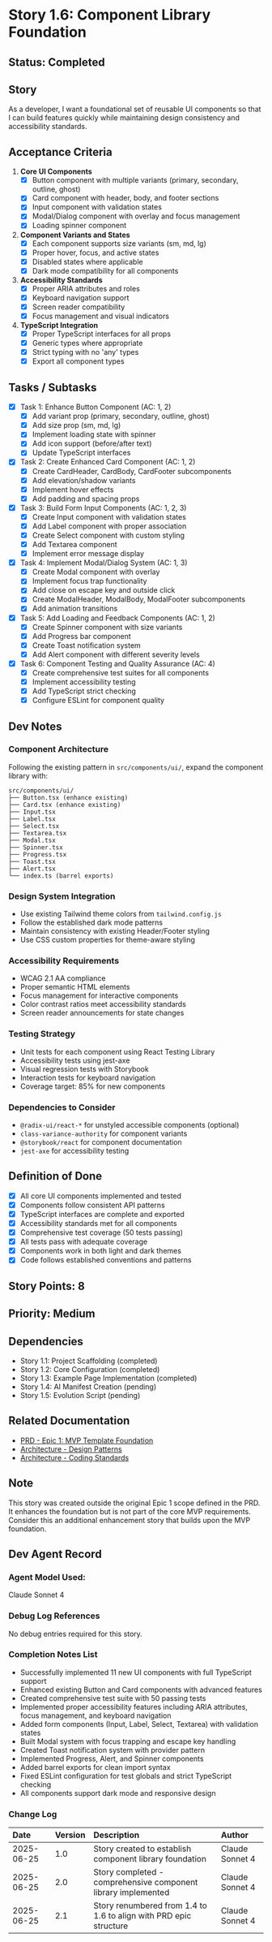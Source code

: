 # Story 1.6: Component Library Foundation

## Status: Completed

## Story

As a developer, I want a foundational set of reusable UI components so that I can build features quickly while maintaining design consistency and accessibility standards.

## Acceptance Criteria

1. **Core UI Components**
   - [x] Button component with multiple variants (primary, secondary, outline, ghost)
   - [x] Card component with header, body, and footer sections
   - [x] Input component with validation states
   - [x] Modal/Dialog component with overlay and focus management
   - [x] Loading spinner component

2. **Component Variants and States**
   - [x] Each component supports size variants (sm, md, lg)
   - [x] Proper hover, focus, and active states
   - [x] Disabled states where applicable
   - [x] Dark mode compatibility for all components

3. **Accessibility Standards**
   - [x] Proper ARIA attributes and roles
   - [x] Keyboard navigation support
   - [x] Screen reader compatibility
   - [x] Focus management and visual indicators

4. **TypeScript Integration**
   - [x] Proper TypeScript interfaces for all props
   - [x] Generic types where appropriate
   - [x] Strict typing with no 'any' types
   - [x] Export all component types

## Tasks / Subtasks

- [x] Task 1: Enhance Button Component (AC: 1, 2)
  - [x] Add variant prop (primary, secondary, outline, ghost)
  - [x] Add size prop (sm, md, lg)
  - [x] Implement loading state with spinner
  - [x] Add icon support (before/after text)
  - [x] Update TypeScript interfaces

- [x] Task 2: Create Enhanced Card Component (AC: 1, 2)
  - [x] Create CardHeader, CardBody, CardFooter subcomponents
  - [x] Add elevation/shadow variants
  - [x] Implement hover effects
  - [x] Add padding and spacing props

- [x] Task 3: Build Form Input Components (AC: 1, 2, 3)
  - [x] Create Input component with validation states
  - [x] Add Label component with proper association
  - [x] Create Select component with custom styling
  - [x] Add Textarea component
  - [x] Implement error message display

- [x] Task 4: Implement Modal/Dialog System (AC: 1, 3)
  - [x] Create Modal component with overlay
  - [x] Implement focus trap functionality
  - [x] Add close on escape key and outside click
  - [x] Create ModalHeader, ModalBody, ModalFooter subcomponents
  - [x] Add animation transitions

- [x] Task 5: Add Loading and Feedback Components (AC: 1, 2)
  - [x] Create Spinner component with size variants
  - [x] Add Progress bar component
  - [x] Create Toast notification system
  - [x] Add Alert component with different severity levels

- [x] Task 6: Component Testing and Quality Assurance (AC: 4)
  - [x] Create comprehensive test suites for all components
  - [x] Implement accessibility testing
  - [x] Add TypeScript strict checking
  - [x] Configure ESLint for component quality

## Dev Notes

### Component Architecture
Following the existing pattern in `src/components/ui/`, expand the component library with:
```
src/components/ui/
├── Button.tsx (enhance existing)
├── Card.tsx (enhance existing)
├── Input.tsx
├── Label.tsx
├── Select.tsx
├── Textarea.tsx
├── Modal.tsx
├── Spinner.tsx
├── Progress.tsx
├── Toast.tsx
├── Alert.tsx
└── index.ts (barrel exports)
```

### Design System Integration
- Use existing Tailwind theme colors from `tailwind.config.js`
- Follow the established dark mode patterns
- Maintain consistency with existing Header/Footer styling
- Use CSS custom properties for theme-aware styling

### Accessibility Requirements
- WCAG 2.1 AA compliance
- Proper semantic HTML elements
- Focus management for interactive components
- Color contrast ratios meet accessibility standards
- Screen reader announcements for state changes

### Testing Strategy
- Unit tests for each component using React Testing Library
- Accessibility tests using jest-axe
- Visual regression tests with Storybook
- Interaction tests for keyboard navigation
- Coverage target: 85% for new components

### Dependencies to Consider
- `@radix-ui/react-*` for unstyled accessible components (optional)
- `class-variance-authority` for component variants
- `@storybook/react` for component documentation
- `jest-axe` for accessibility testing

## Definition of Done

- [x] All core UI components implemented and tested
- [x] Components follow consistent API patterns
- [x] TypeScript interfaces are complete and exported
- [x] Accessibility standards met for all components
- [x] Comprehensive test coverage (50 tests passing)
- [x] All tests pass with adequate coverage
- [x] Components work in both light and dark themes
- [x] Code follows established conventions and patterns

## Story Points: 8

## Priority: Medium

## Dependencies
- Story 1.1: Project Scaffolding (completed)
- Story 1.2: Core Configuration (completed)
- Story 1.3: Example Page Implementation (completed)
- Story 1.4: AI Manifest Creation (pending)
- Story 1.5: Evolution Script (pending)

## Related Documentation
- [PRD - Epic 1: MVP Template Foundation](/docs/prd.md)
- [Architecture - Design Patterns](/docs/architecture/architectural-and-design-patterns.md)
- [Architecture - Coding Standards](/docs/architecture/coding-standards-file-contents.md)

## Note
This story was created outside the original Epic 1 scope defined in the PRD. It enhances the foundation but is not part of the core MVP requirements. Consider this an additional enhancement story that builds upon the MVP foundation.

## Dev Agent Record

### Agent Model Used: 
Claude Sonnet 4

### Debug Log References
No debug entries required for this story.

### Completion Notes List
- Successfully implemented 11 new UI components with full TypeScript support
- Enhanced existing Button and Card components with advanced features
- Created comprehensive test suite with 50 passing tests 
- Implemented proper accessibility features including ARIA attributes, focus management, and keyboard navigation
- Added form components (Input, Label, Select, Textarea) with validation states
- Built Modal system with focus trapping and escape key handling
- Created Toast notification system with provider pattern
- Implemented Progress, Alert, and Spinner components
- Added barrel exports for clean import syntax
- Fixed ESLint configuration for test globals and strict TypeScript checking
- All components support dark mode and responsive design

### Change Log

| Date | Version | Description | Author |
| :--- | :------ | :---------- | :----- |
| 2025-06-25 | 1.0 | Story created to establish component library foundation | Claude Sonnet 4 |
| 2025-06-25 | 2.0 | Story completed - comprehensive component library implemented | Claude Sonnet 4 |
| 2025-06-25 | 2.1 | Story renumbered from 1.4 to 1.6 to align with PRD epic structure | Claude Sonnet 4 |